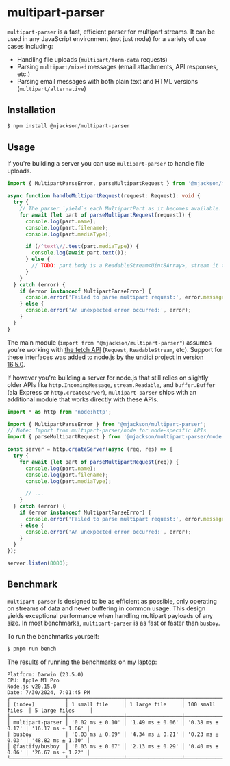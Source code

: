 # multipart-parser

`multipart-parser` is a fast, efficient parser for multipart streams. It can be used in any JavaScript environment (not just node) for a variety of use cases including:

- Handling file uploads (`multipart/form-data` requests)
- Parsing `multipart/mixed` messages (email attachments, API responses, etc.)
- Parsing email messages with both plain text and HTML versions (`multipart/alternative`)

## Installation

```sh
$ npm install @mjackson/multipart-parser
```

## Usage

If you're building a server you can use `multipart-parser` to handle file uploads.

```typescript
import { MultipartParseError, parseMultipartRequest } from '@mjackson/multipart-parser';

async function handleMultipartRequest(request: Request): void {
  try {
    // The parser `yield`s each MultipartPart as it becomes available.
    for await (let part of parseMultipartRequest(request)) {
      console.log(part.name);
      console.log(part.filename);
      console.log(part.mediaType);

      if (/^text\//.test(part.mediaType)) {
        console.log(await part.text());
      } else {
        // TODO: part.body is a ReadableStream<Uint8Array>, stream it to a file
      }
    }
  } catch (error) {
    if (error instanceof MultipartParseError) {
      console.error('Failed to parse multipart request:', error.message);
    } else {
      console.error('An unexpected error occurred:', error);
    }
  }
}
```

The main module (`import from "@mjackson/multipart-parser"`) assumes you're working with [the fetch API](https://developer.mozilla.org/en-US/docs/Web/API/Fetch_API) (`Request`, `ReadableStream`, etc). Support for these interfaces was added to node.js by the [undici](https://github.com/nodejs/undici) project in [version 16.5.0](https://nodejs.org/en/blog/release/v16.5.0).

If however you're building a server for node.js that still relies on slightly older APIs like `http.IncomingMessage`, `stream.Readable`, and `buffer.Buffer` (ala Express or `http.createServer`), `multipart-parser` ships with an additional module that works directly with these APIs.

```typescript
import * as http from 'node:http';

import { MultipartParseError } from '@mjackson/multipart-parser';
// Note: Import from multipart-parser/node for node-specific APIs
import { parseMultipartRequest } from '@mjackson/multipart-parser/node';

const server = http.createServer(async (req, res) => {
  try {
    for await (let part of parseMultipartRequest(req)) {
      console.log(part.name);
      console.log(part.filename);
      console.log(part.mediaType);

      // ...
    }
  } catch (error) {
    if (error instanceof MultipartParseError) {
      console.error('Failed to parse multipart request:', error.message);
    } else {
      console.error('An unexpected error occurred:', error);
    }
  }
});

server.listen(8080);
```

## Benchmark

`multipart-parser` is designed to be as efficient as possible, only operating on streams of data and never buffering in common usage. This design yields exceptional performance when handling multipart payloads of any size. In most benchmarks, `multipart-parser` is as fast or faster than `busboy`.

To run the benchmarks yourself:

```sh
$ pnpm run bench
```

The results of running the benchmarks on my laptop:

```
Platform: Darwin (23.5.0)
CPU: Apple M1 Pro
Node.js v20.15.0
Date: 7/30/2024, 7:01:45 PM
┌──────────────────┬──────────────────┬──────────────────┬──────────────────┬───────────────────┐
│ (index)          │ 1 small file     │ 1 large file     │ 100 small files  │ 5 large files     │
├──────────────────┼──────────────────┼──────────────────┼──────────────────┼───────────────────┤
│ multipart-parser │ '0.02 ms ± 0.10' │ '1.49 ms ± 0.06' │ '0.38 ms ± 0.17' │ '16.17 ms ± 1.66' │
│ busboy           │ '0.03 ms ± 0.09' │ '4.34 ms ± 0.21' │ '0.23 ms ± 0.03' │ '48.82 ms ± 1.30' │
│ @fastify/busboy  │ '0.03 ms ± 0.07' │ '2.13 ms ± 0.29' │ '0.40 ms ± 0.06' │ '26.67 ms ± 1.22' │
└──────────────────┴──────────────────┴──────────────────┴──────────────────┴───────────────────┘
```
